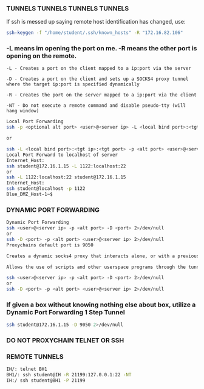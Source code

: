### TUNNELS TUNNELS TUNNELS TUNNELS
If ssh is messed up saying remote host identification has changed, use:
```bash
ssh-keygen -f "/home/student/.ssh/known_hosts" -R "172.16.82.106"
```
### -L means im opening the port on me. -R means the other port is opening on the remote.
```bah
-L - Creates a port on the client mapped to a ip:port via the server

-D - Creates a port on the client and sets up a SOCKS4 proxy tunnel where the target ip:port is specified dynamically

-R - Creates the port on the server mapped to a ip:port via the client

-NT - Do not execute a remote command and disable pseudo-tty (will hang window)
```
```bash
Local Port Forwarding
ssh -p <optional alt port> <user>@<server ip> -L <local bind port>:<tgt ip>:<tgt port>

or

ssh -L <local bind port>:<tgt ip>:<tgt port> -p <alt port> <user>@<server ip>
Local Port Forward to localhost of server
Internet_Host:
ssh student@172.16.1.15 -L 1122:localhost:22
or
ssh -L 1122:localhost:22 student@172.16.1.15
Internet_Host:
ssh student@localhost -p 1122
Blue_DMZ_Host-1~$
```
### DYNAMIC PORT FORWARDING
```bash
Dynamic Port Forwarding
ssh <user>@<server ip> -p <alt port> -D <port> 2>/dev/null
or
ssh -D <port> -p <alt port> <user>@<server ip> 2>/dev/null
Proxychains default port is 9050

Creates a dynamic socks4 proxy that interacts alone, or with a previously established remote or local port forward.

Allows the use of scripts and other userspace programs through the tunnel.
```
```bash
ssh <user>@<server ip> -p <alt port> -D <port> 2>/dev/null
or
ssh -D <port> -p <alt port> <user>@<server ip> 2>/dev/null
```
### If given a box without knowing nothing else about box, utilize a Dynamic Port Forwarding 1 Step Tunnel
```bash
ssh student@172.16.1.15 -D 9050 2>/dev/null
```
### DO NOT PROXYCHAIN TELNET OR SSH
### REMOTE TUNNELS
```bash
IH/: telnet BH1
BH1/: ssh student@IH -R 21199:127.0.0.1:22 -NT
IH:/ ssh student@BH1 -P 21199
